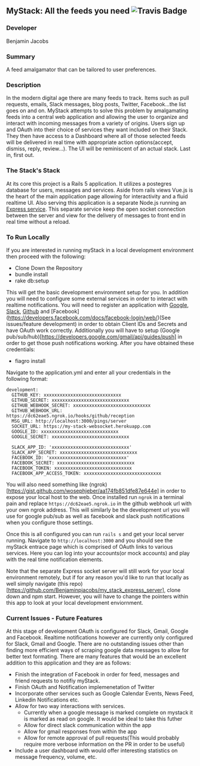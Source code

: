 ## MyStack: All the feeds you need ![Travis Badge](https://travis-ci.org/Benjaminpjacobs/my_stack_rails_server.svg?branch=master) 

### Developer 
Benjamin Jacobs

### Summary 
A feed amalgamator that can be tailored to user preferences.

### Description 

In the modern digital age there are many feeds to track. Items such as pull requests, emails, Slack messages, blog posts, Twitter, Facebook…the list goes on and on. MyStack attempts to solve this problem by amalgamating feeds into a central web application and allowing the user to organize and interact with incoming messages from a variety of origins. Users sign up and OAuth into their choice of services they want included on their Stack. They then have access to a Dashboard where all of those selected feeds will be delivered in real time with appropriate action options(accept, dismiss, reply, review…). The UI will be reminiscent of an actual stack. Last in, first out. 

### The Stack's Stack

At its core this project is a Rails 5 application. It utilizes a postegres database for users, messages and services. Aside from rails views Vue.js is the heart of the main application page allowing for interactivity and a fluid realtime UI. Also serving this application is a separate Node.js running an [Express service](https://github.com/Benjaminpjacobs/my_stack_express_server). This separate service keep the open socket connection between the server and view for the delivery of messages to front end in real time without a reload. 

### To Run Locally

If you are interested in running myStack in a local development environment then proceed with the following:

* Clone Down the Repository
* bundle install
* rake db:setup

This will get the basic development environment setup for you. In addition you will need to configure some external services in order to interact with realtime notifications. You will need to register an application with [Google](https://developers.google.com/actions/identity/oauth2-code-flow), [Slack](https://api.slack.com/docs/oauth), [Github](https://developer.github.com/apps/building-integrations/setting-up-and-registering-oauth-apps/) and [Facebook] (https://developers.facebook.com/docs/facebook-login/web/)(See issues/feature development) in order to obtain Client IDs and Secrets and have OAuth work correctly. Additionally you will have to setup (Google pub/sub/hub)[https://developers.google.com/gmail/api/guides/push] in order to get those push notifications working. After you have obtained these credentials:

* fiagro install

Navigate to the application.yml and enter all your credentials in the following format:

```
development:
  GITHUB_KEY: xxxxxxxxxxxxxxxxxxxxxxxxxxxxx
  GITHUB_SECRET: xxxxxxxxxxxxxxxxxxxxxxxxxxxxx
  GITHUB_WEBHOOK_SECRET: xxxxxxxxxxxxxxxxxxxxxxxxxxxxx
  GITHUB_WEBHOOK_URL:  https://dc62eae5.ngrok.io/hooks/github/reception
  MSG_URL: http://localhost:3000/pings/server
  SOCKET_URL: https://my-stack-websocket.herokuapp.com
  GOOGLE_ID: xxxxxxxxxxxxxxxxxxxxxxxxxxxxx
  GOOGLE_SECRET: xxxxxxxxxxxxxxxxxxxxxxxxxxxxx
  
  SLACK_APP_ID: 'xxxxxxxxxxxxxxxxxxxxxxxxxxxxx'
  SLACK_APP_SECRET: xxxxxxxxxxxxxxxxxxxxxxxxxxxxx
  FACEBOOK_ID: 'xxxxxxxxxxxxxxxxxxxxxxxxxxxxx'
  FACEBOOK_SECRET: xxxxxxxxxxxxxxxxxxxxxxxxxxxxx
  FACEBOOK_TOKEN: xxxxxxxxxxxxxxxxxxxxxxxxxxxxx
  FACEBOOK_APP_ACCESS_TOKEN: xxxxxxxxxxxxxxxxxxxxxxxxxxxxx
  ```
You will also need something like (ngrok)[https://gist.github.com/wosephjeber/aa174fb851dfe87e644e] in order to expose your local host to the web. Once installed run `ngrok` in a terminal pain and replace `https://dc62eae5.ngrok.io` in the github webhook url with your own ngrok address. This will similarly be the development url you will use for google pub/sub as well as facebook and slack push notifications when you configure those settings.

Once this is all configured you can run `rails s` and get your local server running. Navigate to `http://localhost:3000` and you should see the myStack entrace page which is comprised of OAuth links to various services. Here you can log into your accounts(or mock accounts) and play with the real time notification elements. 

Note that the separate Express socket server will still work for your local environment remotely, but if for any reason you'd like to run that locally as well simply navigate (this repo)[https://github.com/Benjaminpjacobs/my_stack_express_server], clone down and npm start. However, you will have to change the pointers within this app to look at your local development enviornment.

### Current Issues - Future Features

At this stage of development OAuth is configured for Slack, Gmail, Google and Facebook. Realtime notifications however are currently only configured for Slack, Gmail and Google. There are no outstanding issues other than finding more efficient ways of scraping google data messages to allow for better text formating. There are many features that would be an excellent addition to this application and they are as follows:

* Finish the integration of Facebook in order for feed, messages and friend requests to notifiy myStack.
* Finish OAuth and Notification implemenetation of Twitter
* Incorporate other services such as Google Calendar Events, News Feed, Linkedin Notifications etc.
* Allow for two way interactions with services. 
  * Currently when a google message is marked complete on mystack it is marked as read on google. It would be ideal to take     this futher
  * Allow for direct slack communication within the app
  * Allow for gmail responses from within the app
  * Allow for remote approval of pull requests(This would probably require more verbose information on the PR in order to be    useful)
* Include a user dashboard with would offer interesting statistics on message frequency, volume, etc.



